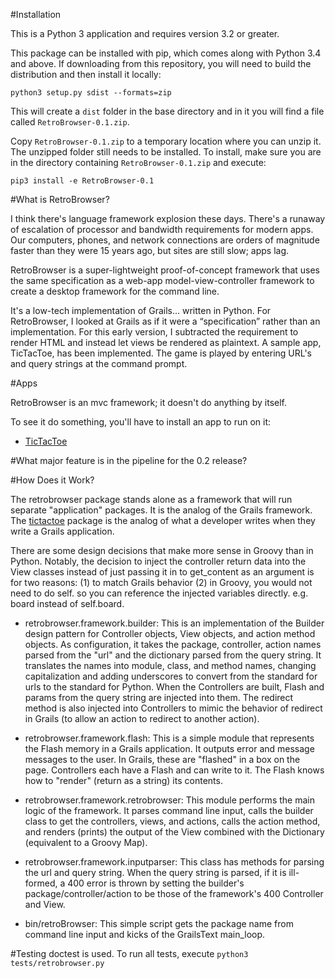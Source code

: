 #Installation

This is a Python 3 application and requires version 3.2 or greater.

This package can be installed with pip, which comes along with Python 3.4 and above. If downloading from this 
repository, you will need to build the distribution and then install it locally:

`python3 setup.py sdist --formats=zip`

This will create a `dist` folder in the base directory and in it you will find a file called `RetroBrowser-0.1.zip`.

Copy `RetroBrowser-0.1.zip` to a temporary location where you can unzip it. The unzipped folder still needs
to be installed. To install, make sure you are in the directory containing `RetroBrowser-0.1.zip` and execute:

`pip3 install -e RetroBrowser-0.1`

#What is RetroBrowser?

I think there's language framework explosion these days. There's a runaway of escalation of processor and bandwidth
requirements for modern apps. Our computers, phones, and network connections are orders of magnitude faster than they
were 15 years ago, but sites are still slow; apps lag.

RetroBrowser is a super-lightweight proof-of-concept framework that uses the same specification as a web-app 
model-view-controller framework to create a desktop framework for the command line. 

It's a low-tech implementation of Grails... written in Python. For RetroBrowser, I looked at Grails as if it 
were a “specification” rather than an implementation. For this early version, I subtracted the requirement to render 
HTML and instead let views be rendered as plaintext. A sample app, TicTacToe, has been implemented. The game is 
played by entering URL's and query strings at the command prompt.

#Apps

RetroBrowser is an mvc framework; it doesn't do anything by itself.

To see it do something, you'll have to install an app to run on it:

* [TicTacToe](https://github.com/allisonf/tic-tac-toe)

#What major feature is in the pipeline for the 0.2 release?


#How Does it Work?

The retrobrowser package stands alone as a framework that will run separate "application" packages. It is the analog of the
Grails framework. The [tictactoe](https://github.com/allisonf/tic-tac-toe) package is the analog of what a developer writes 
when they write a Grails application.

There are some design decisions that make more sense in Groovy than in Python. Notably, the decision to inject the
controller return data into the View classes instead of just passing it in to get_content as an argument is for two
reasons: (1) to match Grails behavior (2) in Groovy, you would not need to do self. so you can reference the injected
variables directly. e.g. board instead of self.board.

* retrobrowser.framework.builder: This is an implementation of the Builder design pattern for Controller objects, View objects, and
action method objects. As configuration, it takes the package, controller, action names parsed from the "url" and the
dictionary parsed from the query string. It translates the names into module, class, and method names, changing
capitalization and adding underscores to convert from the standard for urls to the standard for Python. When the
Controllers are built, Flash and params from the query string are injected into them. The redirect method is also
injected into Controllers to mimic the behavior of redirect in Grails (to allow an action to redirect to another
action).

* retrobrowser.framework.flash: This is a simple module that represents the Flash memory in a Grails application. It outputs error
and message messages to the user. In Grails, these are "flashed" in a box on the page. Controllers each have a Flash and
can write to it. The Flash knows how to "render" (return as a string) its contents.

* retrobrowser.framework.retrobrowser: This module performs the main logic of the framework. It parses command line input, calls the
builder class to get the controllers, views, and actions, calls the action method, and renders (prints) the output
of the View combined with the Dictionary (equivalent to a Groovy Map).

* retrobrowser.framework.inputparser: This class has methods for parsing the url and query string. When the query string is parsed, if
it is ill-formed, a 400 error is thrown by setting the builder's package/controller/action to be those of the framework's
400 Controller and View.

* bin/retroBrowser: This simple script gets the package name from command line input and kicks of the GrailsText main_loop.


#Testing
doctest is used. To run all tests, execute
`python3 tests/retrobrowser.py`